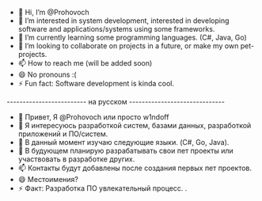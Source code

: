 - 👋 Hi, I’m @Prohovoch
- 👀 I’m interested in system development, interested in developing software and applications/systems using some frameworks.
- 🌱 I’m currently learning some programming languages. (C#, Java, Go)
- 💞️ I’m looking to collaborate on projects in a future, or make my own pet-projects.
- 📫 How to reach me (will be added soon)
- 😄 No pronouns :(
- ⚡ Fun fact: Software development is kinda cool.

------------------------- на русском ------------------------------
- 👋 Привет, Я @Prohovoch или просто w1ndoff
- 👀 Я интересуюсь разработкой систем, базами данных, разработкой приложений и ПО/систем.
- 🌱 В данный момент изучаю следующие языки. (C#, Go, Java).
- 💞️ В будующем планирую разрабатывать свои пет проекты или участвовать в разработке других. 
- 📫 Контакты будут добавлены после создания первых пет проектов.
- 😄 Местоимения? 
- ⚡ Факт: Разработка ПО увлекательный процесс.
.
<!---
Prohovoch/Prohovoch is a ✨ special ✨ repository because its `README.md` (this file) appears on your GitHub profile.
You can click the Preview link to take a look at your changes.
--->

